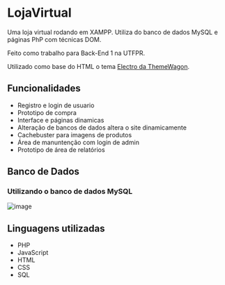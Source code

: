 # LojaVirtual
Uma loja virtual rodando em XAMPP. Utiliza do banco de dados MySQL e páginas PhP com técnicas DOM.

Feito como trabalho para Back-End 1 na UTFPR.

Utilizado como base do HTML o tema [Electro da ThemeWagon](https://themewagon.com/themes/free-bootstrap-ecommerce-template-electro/).

## Funcionalidades
- Registro e login de usuario
- Prototipo de compra
- Interface e páginas dinamicas
- Alteração de bancos de dados altera o site dinamicamente
- Cachebuster para imagens de produtos
- Área de manuntenção com login de admin
- Prototipo de área de relatórios

## Banco de Dados
### Utilizando o banco de dados MySQL
![image](https://github.com/user-attachments/assets/eaa34f6e-f077-4906-bcd9-d361bad0b6a0)

## Linguagens utilizadas
- PHP
- JavaScript
- HTML
- CSS
- SQL
